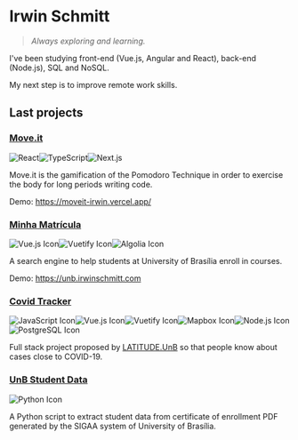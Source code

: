 # Irwin Schmitt

> _Always exploring and learning._

I've been studying front-end (Vue.js, Angular and React), back-end (Node.js), SQL and NoSQL.

My next step is to improve remote work skills.

## Last projects

<h3>
  <a href="https://github.com/irwinschmitt/nlw4" target="_blank">Move.it</a>
</h3>

<img src="https://img.shields.io/badge/React-61DAFB?style=flat-square&logo=react&logoColor=black" alt="React"><img src="https://img.shields.io/badge/TypeScript-3178C6?style=flat-square&logo=typescript&logoColor=white" alt="TypeScript"><img src="https://img.shields.io/badge/Next.js-000000?style=flat-square&logo=next.js" alt="Next.js">

Move.it is the gamification of the Pomodoro Technique in order to exercise the body for long periods writing code.

Demo: https://moveit-irwin.vercel.app/

<h3>
  <a href="https://github.com/irwinschmitt/minha-matricula" target="_blank">Minha Matrícula</a>
</h3>

<img src="https://img.shields.io/badge/Vue.js-34495e?style=flat-square&logo=vue.js" alt="Vue.js Icon"><img src="https://img.shields.io/badge/Vuetify-1867C0?style=flat-square&logo=vuetify" alt="Vuetify Icon"><img src="https://img.shields.io/badge/Algolia-5468FF?&style=flat-square&logo=algolia&logoColor=white" alt="Algolia Icon">

A search engine to help students at University of Brasília enroll in courses.

Demo: https://unb.irwinschmitt.com

### [Covid Tracker](https://github.com/irwinschmitt/covid-tracker)

<img src="https://img.shields.io/badge/JavaScript-F7DF1E?&style=flat-square&logo=javascript&logoColor=black" alt="JavaScript Icon"><img src="https://img.shields.io/badge/Vue.js-34495e?style=flat-square&logo=vue.js" alt="Vue.js Icon"><img src="https://img.shields.io/badge/Vuetify-1867C0?style=flat-square&logo=vuetify" alt="Vuetify Icon"><img src="https://img.shields.io/badge/Mapbox-3a67e8?style=flat-square&logo=mapbox&logoColor=white" alt="Mapbox Icon"><img src="https://img.shields.io/badge/Node.js-339933?style=flat-square&logo=node.js&logoColor=white" alt="Node.js Icon"><img src="https://img.shields.io/badge/PostgreSQL-336791?style=flat-square&logo=postgresql" alt="PostgreSQL Icon">

Full stack project proposed by [LATITUDE.UnB](https://www.latitude.unb.br/) so that people know about cases close to COVID-19.

### [UnB Student Data](https://github.com/irwinschmitt/unb-student-data)

<img src="https://img.shields.io/badge/Python-3776AB?style=for-the-badge&logo=python&logoColor=white" alt="Python Icon">

A Python script to extract student data from certificate of enrollment PDF generated by the SIGAA system of University of Brasília.

